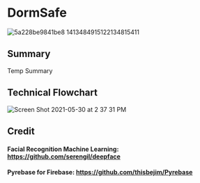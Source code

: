 
# DormSafe
![5a228be9841be8 1413484915122134815411](https://user-images.githubusercontent.com/74471816/120117983-b4861880-c155-11eb-81b1-7665e3ecf986.png)
## Summary

Temp Summary

## Technical Flowchart
![Screen Shot 2021-05-30 at 2 37 31 PM](https://user-images.githubusercontent.com/74471816/120117805-9ff55080-c154-11eb-8dea-d90e11db9c72.png)


## Credit
#### Facial Recognition Machine Learning: https://github.com/serengil/deepface
#### Pyrebase for Firebase: https://github.com/thisbejim/Pyrebase
